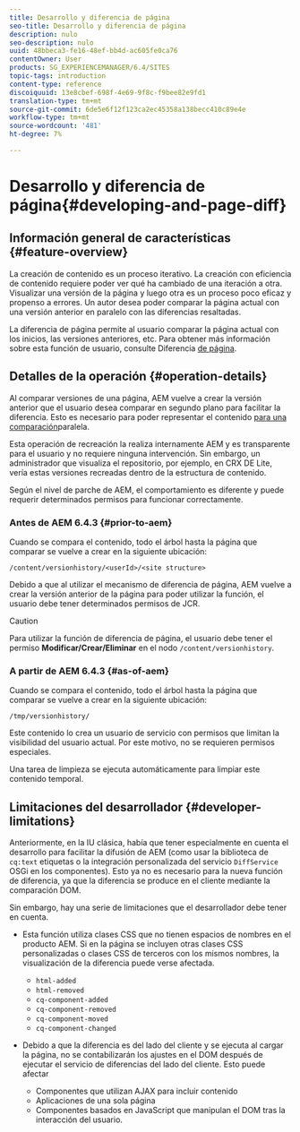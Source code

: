 ```yaml
---
title: Desarrollo y diferencia de página
seo-title: Desarrollo y diferencia de página
description: nulo
seo-description: nulo
uuid: 48bbeca3-fe16-48ef-bb4d-ac605fe0ca76
contentOwner: User
products: SG_EXPERIENCEMANAGER/6.4/SITES
topic-tags: introduction
content-type: reference
discoiquuid: 13e8cbef-698f-4e69-9f8c-f9bee82e9fd1
translation-type: tm+mt
source-git-commit: 6de5e6f12f123ca2ec45358a138becc410c89e4e
workflow-type: tm+mt
source-wordcount: '481'
ht-degree: 7%

---
```



# Desarrollo y diferencia de página{#developing-and-page-diff}

## Información general de características {#feature-overview}

La creación de contenido es un proceso iterativo. La creación con eficiencia de contenido requiere poder ver qué ha cambiado de una iteración a otra. Visualizar una versión de la página y luego otra es un proceso poco eficaz y propenso a errores. Un autor desea poder comparar la página actual con una versión anterior en paralelo con las diferencias resaltadas.

La diferencia de página permite al usuario comparar la página actual con los inicios, las versiones anteriores, etc. Para obtener más información sobre esta función de usuario, consulte Diferencia [de página](/help/sites-authoring/page-diff.md).

## Detalles de la operación {#operation-details}

Al comparar versiones de una página, AEM vuelve a crear la versión anterior que el usuario desea comparar en segundo plano para facilitar la diferencia. Esto es necesario para poder representar el contenido [para una comparación](/help/sites-authoring/page-diff.md#presentation-of-differences)paralela.

Esta operación de recreación la realiza internamente AEM y es transparente para el usuario y no requiere ninguna intervención. Sin embargo, un administrador que visualiza el repositorio, por ejemplo, en CRX DE Lite, vería estas versiones recreadas dentro de la estructura de contenido.

Según el nivel de parche de AEM, el comportamiento es diferente y puede requerir determinados permisos para funcionar correctamente.

### Antes de AEM 6.4.3 {#prior-to-aem}

Cuando se compara el contenido, todo el árbol hasta la página que comparar se vuelve a crear en la siguiente ubicación:

`/content/versionhistory/<userId>/<site structure>`

Debido a que al utilizar el mecanismo de diferencia de página, AEM vuelve a crear la versión anterior de la página para poder utilizar la función, el usuario debe tener determinados permisos de JCR.

>[!CAUTION]
>
>Para utilizar la función de diferencia de página, el usuario debe tener el permiso **Modificar/Crear/Eliminar** en el nodo `/content/versionhistory`.

### A partir de AEM 6.4.3 {#as-of-aem}

Cuando se compara el contenido, todo el árbol hasta la página que comparar se vuelve a crear en la siguiente ubicación:

`/tmp/versionhistory/`

Este contenido lo crea un usuario de servicio con permisos que limitan la visibilidad del usuario actual. Por este motivo, no se requieren permisos especiales.

Una tarea de limpieza se ejecuta automáticamente para limpiar este contenido temporal.

## Limitaciones del desarrollador {#developer-limitations}

Anteriormente, en la IU clásica, había que tener especialmente en cuenta el desarrollo para facilitar la difusión de AEM (como usar la biblioteca de `cq:text` etiquetas o la integración personalizada del servicio `DiffService` OSGi en los componentes). Esto ya no es necesario para la nueva función de diferencia, ya que la diferencia se produce en el cliente mediante la comparación DOM.

Sin embargo, hay una serie de limitaciones que el desarrollador debe tener en cuenta.

* Esta función utiliza clases CSS que no tienen espacios de nombres en el producto AEM. Si en la página se incluyen otras clases CSS personalizadas o clases CSS de terceros con los mismos nombres, la visualización de la diferencia puede verse afectada.

   * `html-added`
   * `html-removed`
   * `cq-component-added`
   * `cq-component-removed`
   * `cq-component-moved`
   * `cq-component-changed`

* Debido a que la diferencia es del lado del cliente y se ejecuta al cargar la página, no se contabilizarán los ajustes en el DOM después de ejecutar el servicio de diferencias del lado del cliente. Esto puede afectar

   * Componentes que utilizan AJAX para incluir contenido
   * Aplicaciones de una sola página
   * Componentes basados en JavaScript que manipulan el DOM tras la interacción del usuario.

